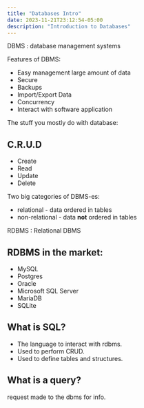 ```yaml
---
title: "Databases Intro"
date: 2023-11-21T23:12:54-05:00
description: "Introduction to Databases"
---
```


DBMS
: database management systems

Features of DBMS:

* Easy management large amount of data
* Secure
* Backups
* Import/Export Data
* Concurrency
* Interact with software application

The stuff you mostly do with database:

## C.R.U.D

* Create
* Read
* Update
* Delete

Two big categories of DBMS-es:

* relational - data ordered in tables
* non-relational - data **not** ordered in tables

RDBMS
: Relational DBMS

## RDBMS in the market:

* MySQL
* Postgres
* Oracle
* Microsoft SQL Server
* MariaDB
* SQLite

## What is SQL?

* The language to interact with rdbms.
* Used to perform CRUD.
* Used to define tables and structures.

## What is a query?

request made to the dbms for info.
